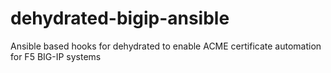 # dehydrated-bigip-ansible
Ansible based hooks for dehydrated to enable ACME certificate automation for F5 BIG-IP systems
